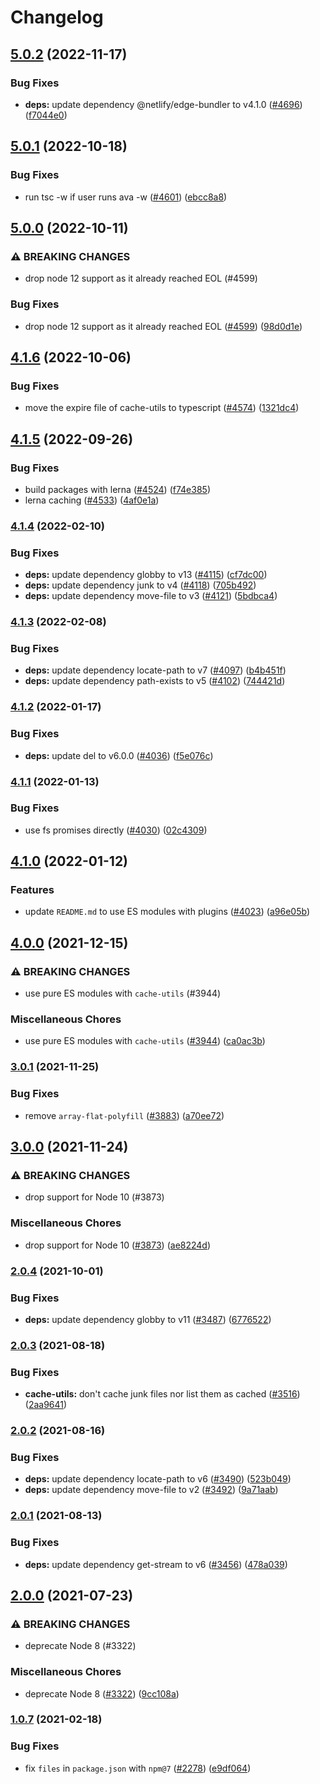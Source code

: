 # Changelog

## [5.0.2](https://github.com/netlify/build/compare/cache-utils-v5.0.1...cache-utils-v5.0.2) (2022-11-17)


### Bug Fixes

* **deps:** update dependency @netlify/edge-bundler to v4.1.0 ([#4696](https://github.com/netlify/build/issues/4696)) ([f7044e0](https://github.com/netlify/build/commit/f7044e013804096dfb61ba0459226ff6d702ddf3))

## [5.0.1](https://github.com/netlify/build/compare/cache-utils-v5.0.0...cache-utils-v5.0.1) (2022-10-18)


### Bug Fixes

* run tsc -w if user runs ava -w ([#4601](https://github.com/netlify/build/issues/4601)) ([ebcc8a8](https://github.com/netlify/build/commit/ebcc8a86bc5324ab6c5450fbe396073215aaac6c))

## [5.0.0](https://github.com/netlify/build/compare/cache-utils-v4.1.6...cache-utils-v5.0.0) (2022-10-11)


### ⚠ BREAKING CHANGES

* drop node 12 support as it already reached EOL (#4599)

### Bug Fixes

* drop node 12 support as it already reached EOL ([#4599](https://github.com/netlify/build/issues/4599)) ([98d0d1e](https://github.com/netlify/build/commit/98d0d1e4db479fb9bb3a529de590f89aef7dd223))

## [4.1.6](https://github.com/netlify/build/compare/cache-utils-v4.1.5...cache-utils-v4.1.6) (2022-10-06)


### Bug Fixes

* move the expire file of cache-utils to typescript ([#4574](https://github.com/netlify/build/issues/4574)) ([1321dc4](https://github.com/netlify/build/commit/1321dc4443f738107a83060a6760d8b8bd23edb5))

## [4.1.5](https://github.com/netlify/build/compare/cache-utils-v4.1.4...cache-utils-v4.1.5) (2022-09-26)

### Bug Fixes

- build packages with lerna ([#4524](https://github.com/netlify/build/issues/4524))
  ([f74e385](https://github.com/netlify/build/commit/f74e385ffb7ffe7f3bfd5c3f80edc1b3249ca343))
- lerna caching ([#4533](https://github.com/netlify/build/issues/4533))
  ([4af0e1a](https://github.com/netlify/build/commit/4af0e1a9e0e5851e1d25b4acf41d1c4a98322019))

### [4.1.4](https://github.com/netlify/build/compare/cache-utils-v4.1.3...cache-utils-v4.1.4) (2022-02-10)

### Bug Fixes

- **deps:** update dependency globby to v13 ([#4115](https://github.com/netlify/build/issues/4115))
  ([cf7dc00](https://github.com/netlify/build/commit/cf7dc00e2b1c2d1993f347fa36c416fbd4dc7c4a))
- **deps:** update dependency junk to v4 ([#4118](https://github.com/netlify/build/issues/4118))
  ([705b492](https://github.com/netlify/build/commit/705b492f346ad3dcd3b6a58b147ad124db94ccd2))
- **deps:** update dependency move-file to v3 ([#4121](https://github.com/netlify/build/issues/4121))
  ([5bdbca4](https://github.com/netlify/build/commit/5bdbca4300d404f40f6ab27e303c10f44088ef5a))

### [4.1.3](https://github.com/netlify/build/compare/cache-utils-v4.1.2...cache-utils-v4.1.3) (2022-02-08)

### Bug Fixes

- **deps:** update dependency locate-path to v7 ([#4097](https://github.com/netlify/build/issues/4097))
  ([b4b451f](https://github.com/netlify/build/commit/b4b451f2016ce255ac6634c6ebfa9078cd5e8b3f))
- **deps:** update dependency path-exists to v5 ([#4102](https://github.com/netlify/build/issues/4102))
  ([744421d](https://github.com/netlify/build/commit/744421d89d6e773bd96d82d3ceeb561ee5d7f3db))

### [4.1.2](https://github.com/netlify/build/compare/cache-utils-v4.1.1...cache-utils-v4.1.2) (2022-01-17)

### Bug Fixes

- **deps:** update del to v6.0.0 ([#4036](https://github.com/netlify/build/issues/4036))
  ([f5e076c](https://github.com/netlify/build/commit/f5e076c7152aeadcddfa3805548fd160a416d3dc))

### [4.1.1](https://github.com/netlify/build/compare/cache-utils-v4.1.0...cache-utils-v4.1.1) (2022-01-13)

### Bug Fixes

- use fs promises directly ([#4030](https://github.com/netlify/build/issues/4030))
  ([02c4309](https://github.com/netlify/build/commit/02c4309a8325a7bf69f7170d2a1fe992a31edff7))

## [4.1.0](https://github.com/netlify/build/compare/cache-utils-v4.0.0...cache-utils-v4.1.0) (2022-01-12)

### Features

- update `README.md` to use ES modules with plugins ([#4023](https://github.com/netlify/build/issues/4023))
  ([a96e05b](https://github.com/netlify/build/commit/a96e05b0fddbcd33cbc684b1e37994666419eafe))

## [4.0.0](https://www.github.com/netlify/build/compare/cache-utils-v3.0.1...cache-utils-v4.0.0) (2021-12-15)

### ⚠ BREAKING CHANGES

- use pure ES modules with `cache-utils` (#3944)

### Miscellaneous Chores

- use pure ES modules with `cache-utils` ([#3944](https://www.github.com/netlify/build/issues/3944))
  ([ca0ac3b](https://www.github.com/netlify/build/commit/ca0ac3b79acd62fd8a9ee37777fdfba6851b23ce))

### [3.0.1](https://www.github.com/netlify/build/compare/cache-utils-v3.0.0...cache-utils-v3.0.1) (2021-11-25)

### Bug Fixes

- remove `array-flat-polyfill` ([#3883](https://www.github.com/netlify/build/issues/3883))
  ([a70ee72](https://www.github.com/netlify/build/commit/a70ee72ba481e7ab15da357773ef9033d5b9ddeb))

## [3.0.0](https://www.github.com/netlify/build/compare/cache-utils-v2.0.4...cache-utils-v3.0.0) (2021-11-24)

### ⚠ BREAKING CHANGES

- drop support for Node 10 (#3873)

### Miscellaneous Chores

- drop support for Node 10 ([#3873](https://www.github.com/netlify/build/issues/3873))
  ([ae8224d](https://www.github.com/netlify/build/commit/ae8224da8bca4f8c216afb6723664eb7095f1e98))

### [2.0.4](https://www.github.com/netlify/build/compare/cache-utils-v2.0.3...cache-utils-v2.0.4) (2021-10-01)

### Bug Fixes

- **deps:** update dependency globby to v11 ([#3487](https://www.github.com/netlify/build/issues/3487))
  ([6776522](https://www.github.com/netlify/build/commit/677652284d345b5d0db4344a93c92546559735c1))

### [2.0.3](https://www.github.com/netlify/build/compare/cache-utils-v2.0.2...cache-utils-v2.0.3) (2021-08-18)

### Bug Fixes

- **cache-utils:** don't cache junk files nor list them as cached
  ([#3516](https://www.github.com/netlify/build/issues/3516))
  ([2aa9641](https://www.github.com/netlify/build/commit/2aa96413cdd3daf8fa73a9ac26ee2f6c85fc89b7))

### [2.0.2](https://www.github.com/netlify/build/compare/cache-utils-v2.0.1...cache-utils-v2.0.2) (2021-08-16)

### Bug Fixes

- **deps:** update dependency locate-path to v6 ([#3490](https://www.github.com/netlify/build/issues/3490))
  ([523b049](https://www.github.com/netlify/build/commit/523b0496c90e4c80fcabd406022a2423b12d0a90))
- **deps:** update dependency move-file to v2 ([#3492](https://www.github.com/netlify/build/issues/3492))
  ([9a71aab](https://www.github.com/netlify/build/commit/9a71aab0b9fdddbc56718b8956ecc0c6e427a8a0))

### [2.0.1](https://www.github.com/netlify/build/compare/cache-utils-v2.0.0...cache-utils-v2.0.1) (2021-08-13)

### Bug Fixes

- **deps:** update dependency get-stream to v6 ([#3456](https://www.github.com/netlify/build/issues/3456))
  ([478a039](https://www.github.com/netlify/build/commit/478a03946579729a5796eb1a395389eafcc9168e))

## [2.0.0](https://www.github.com/netlify/build/compare/cache-utils-v1.0.7...cache-utils-v2.0.0) (2021-07-23)

### ⚠ BREAKING CHANGES

- deprecate Node 8 (#3322)

### Miscellaneous Chores

- deprecate Node 8 ([#3322](https://www.github.com/netlify/build/issues/3322))
  ([9cc108a](https://www.github.com/netlify/build/commit/9cc108aab825558204ffef6b8034f456d8d11879))

### [1.0.7](https://www.github.com/netlify/build/compare/cache-utils-v1.0.6...v1.0.7) (2021-02-18)

### Bug Fixes

- fix `files` in `package.json` with `npm@7` ([#2278](https://www.github.com/netlify/build/issues/2278))
  ([e9df064](https://www.github.com/netlify/build/commit/e9df0645f3083a0bb141c8b5b6e474ed4e27dbe9))
